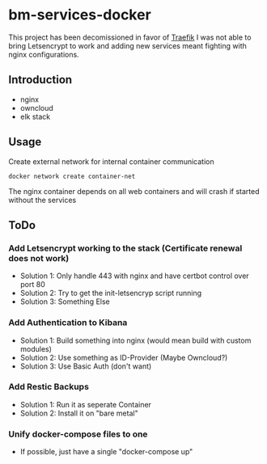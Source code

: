 # bm-services-docker
This project has been decomissioned in favor of [Traefik](https://github.com/BenMatheja/traefik-sandbox)
I was not able to bring Letsencrypt to work and adding new services meant fighting with nginx configurations.

## Introduction
* nginx
* owncloud
* elk stack

## Usage
Create external network for internal container communication
```
docker network create container-net
```
The nginx container depends on all web containers and will crash if started without the services
## ToDo

### Add Letsencrypt working to the stack (Certificate renewal does not work)
* Solution 1: Only handle 443 with nginx and have certbot control over port 80
* Solution 2: Try to get the init-letsencryp script running
* Solution 3: Something Else

### Add Authentication to Kibana
* Solution 1: Build something into nginx (would mean build with custom modules)
* Solution 2: Use something as ID-Provider (Maybe Owncloud?)
* Solution 3: Use Basic Auth (don't want)

### Add Restic Backups
* Solution 1: Run it as seperate Container
* Solution 2: Install it on "bare metal"

### Unify docker-compose files to one
* If possible, just have a single "docker-compose up"
